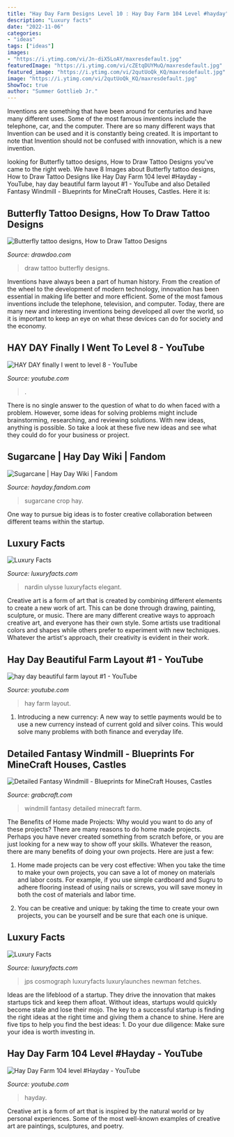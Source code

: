 ```yaml
---
title: "Hay Day Farm Designs Level 10 : Hay Day Farm 104 Level #hayday"
description: "Luxury facts"
date: "2022-11-06"
categories:
- "ideas"
tags: ["ideas"]
images:
- "https://i.ytimg.com/vi/Jn-diX5LoAY/maxresdefault.jpg"
featuredImage: "https://i.ytimg.com/vi/cZEtqDUYMuQ/maxresdefault.jpg"
featured_image: "https://i.ytimg.com/vi/2qutUoQk_KQ/maxresdefault.jpg"
image: "https://i.ytimg.com/vi/2qutUoQk_KQ/maxresdefault.jpg"
ShowToc: true
author: "Summer Gottlieb Jr."
---
```



Inventions are something that have been around for centuries and have many different uses. Some of the most famous inventions include the telephone, car, and the computer. There are so many different ways that Invention can be used and it is constantly being created. It is important to note that Invention should not be confused with innovation, which is a new invention.

	

		
looking for Butterfly tattoo designs, How to Draw Tattoo Designs you've came to the right web. We have 8 Images about Butterfly tattoo designs, How to Draw Tattoo Designs like Hay Day Farm 104 level #Hayday - YouTube, hay day beautiful farm layout #1 - YouTube and also Detailed Fantasy Windmill - Blueprints for MineCraft Houses, Castles. Here it is:
		
    
## Butterfly Tattoo Designs, How To Draw Tattoo Designs

<img loading=lazy src="http://drawdoo.com/wp-content/uploads/tutorials/TattooDesigns/lesson02/step_00.png" onerror="this.onerror=null;this.src='https://tse1.mm.bing.net/th?id=OIP.J4Z1LkYxE8pE-EduB3LSxQHaLF&amp;pid=15.1';" alt="Butterfly tattoo designs, How to Draw Tattoo Designs">

_Source: drawdoo.com_

>draw tattoo butterfly designs. 

	

Inventions have always been a part of human history. From the creation of the wheel to the development of modern technology, innovation has been essential in making life better and more efficient. Some of the most famous inventions include the telephone, television, and computer. Today, there are many new and interesting inventions being developed all over the world, so it is important to keep an eye on what these devices can do for society and the economy.

    
## HAY DAY Finally I Went To Level 8 - YouTube

<img loading=lazy src="https://i.ytimg.com/vi/2qutUoQk_KQ/maxresdefault.jpg" onerror="this.onerror=null;this.src='https://tse1.mm.bing.net/th?id=OIP.0XruDgEsSf9Us0fW47Ah2wHaEK&amp;pid=15.1';" alt="HAY DAY finally I went to level 8 - YouTube">

_Source: youtube.com_

>. 

	

There is no single answer to the question of what to do when faced with a problem. However, some ideas for solving problems might include brainstorming, researching, and reviewing solutions. With new ideas, anything is possible. So take a look at these five new ideas and see what they could do for your business or project.

    
## Sugarcane | Hay Day Wiki | Fandom

<img loading=lazy src="https://vignette.wikia.nocookie.net/hayday/images/7/7e/Sugarcane_Stage_3.png/revision/latest/zoom-crop/width/240/height/240?cb=20150714125226" onerror="this.onerror=null;this.src='https://tse3.mm.bing.net/th?id=OIP.zPIzu-e_ZsrZj6UBC_VevAAAAA&amp;pid=15.1';" alt="Sugarcane | Hay Day Wiki | Fandom">

_Source: hayday.fandom.com_

>sugarcane crop hay. 

	

One way to pursue big ideas is to foster creative collaboration between different teams within the startup.

    
## Luxury Facts

<img loading=lazy src="http://www.luxuryfacts.com/app/webroot/img/images/Ulysse-Nardin-DUAL-TIME_MOOD.jpg" onerror="this.onerror=null;this.src='https://tse4.mm.bing.net/th?id=OIP.WRjTCh97uJcfHRoMhywz4wHaIe&amp;pid=15.1';" alt="Luxury Facts">

_Source: luxuryfacts.com_

>nardin ulysse luxuryfacts elegant. 

	

Creative art is a form of art that is created by combining different elements to create a new work of art. This can be done through drawing, painting, sculpture, or music. There are many different creative ways to approach creative art, and everyone has their own style. Some artists use traditional colors and shapes while others prefer to experiment with new techniques. Whatever the artist's approach, their creativity is evident in their work.

    
## Hay Day Beautiful Farm Layout #1 - YouTube

<img loading=lazy src="https://i.ytimg.com/vi/cZEtqDUYMuQ/maxresdefault.jpg" onerror="this.onerror=null;this.src='https://tse3.mm.bing.net/th?id=OIP.Y6taIAMQVg9wkweN3i3F8AHaEK&amp;pid=15.1';" alt="hay day beautiful farm layout #1 - YouTube">

_Source: youtube.com_

>hay farm layout. 

	

1. Introducing a new currency: A new way to settle payments would be to use a new currency instead of current gold and silver coins. This would solve many problems with both finance and everyday life.

    
## Detailed Fantasy Windmill - Blueprints For MineCraft Houses, Castles

<img loading=lazy src="https://h9y3q5u4.stackpathcdn.com/files/products/large/large_detailed-fantasy-windmill-16767.png" onerror="this.onerror=null;this.src='https://tse2.mm.bing.net/th?id=OIP.jYbKnB1G--KWEyNjysRQKQHaHT&amp;pid=15.1';" alt="Detailed Fantasy Windmill - Blueprints for MineCraft Houses, Castles">

_Source: grabcraft.com_

>windmill fantasy detailed minecraft farm. 

	

The Benefits of Home made Projects: Why would you want to do any of these projects?
There are many reasons to do home made projects. Perhaps you have never created something from scratch before, or you are just looking for a new way to show off your skills. Whatever the reason, there are many benefits of doing your own projects. Here are just a few: 
1. Home made projects can be very cost effective: When you take the time to make your own projects, you can save a lot of money on materials and labor costs. For example, if you use simple cardboard and Sugru to adhere flooring instead of using nails or screws, you will save money in both the cost of materials and labor time. 

2. You can be creative and unique: by taking the time to create your own projects, you can be yourself and be sure that each one is unique.

    
## Luxury Facts

<img loading=lazy src="http://www.luxuryfacts.com/app/webroot/img/images/THE-ROLEX-DAYTONA-JOHN-PLAYER-SPECIAL.jpg" onerror="this.onerror=null;this.src='https://tse2.mm.bing.net/th?id=OIP.7MAD-VJHJ-R6BgTW3qf5NQHaIf&amp;pid=15.1';" alt="Luxury Facts">

_Source: luxuryfacts.com_

>jps cosmograph luxuryfacts luxurylaunches newman fetches. 

	

Ideas are the lifeblood of a startup. They drive the innovation that makes startups tick and keep them afloat. Without ideas, startups would quickly become stale and lose their mojo. The key to a successful startup is finding the right ideas at the right time and giving them a chance to shine. Here are five tips to help you find the best ideas: 1. Do your due diligence: Make sure your idea is worth investing in.

    
## Hay Day Farm 104 Level #Hayday - YouTube

<img loading=lazy src="https://i.ytimg.com/vi/Jn-diX5LoAY/maxresdefault.jpg" onerror="this.onerror=null;this.src='https://tse3.mm.bing.net/th?id=OIP.pykbz6YcQJYq2H4i1EK8RAHaEK&amp;pid=15.1';" alt="Hay Day Farm 104 level #Hayday - YouTube">

_Source: youtube.com_

>hayday. 

	

Creative art is a form of art that is inspired by the natural world or by personal experiences. Some of the most well-known examples of creative art are paintings, sculptures, and poetry.

